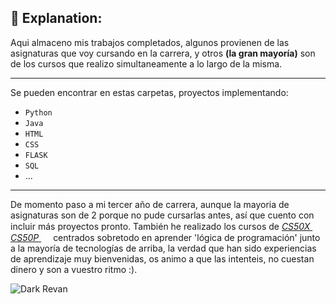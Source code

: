 ## 🏫 Explanation:
Aqui almaceno mis trabajos completados, algunos provienen de las asignaturas que voy cursando en la carrera, y otros **(la gran mayoría)** son de los cursos que realizo simultaneamente a lo largo de la misma.
***
Se pueden encontrar en estas carpetas, proyectos implementando:
  - `Python`
  - `Java`
  - `HTML`
  - `CSS`
  - `FLASK`
  - `SQL`
  - ...
***
De momento paso a mi tercer año de carrera, aunque la mayoria de asignaturas son de 2 porque no pude cursarlas antes, así que cuento con incluir más proyectos pronto. También he realizado los cursos de 
*[CS50X <Img src="https://upload.wikimedia.org/wikipedia/en/thumb/3/3c/Shield_of_Harvard_College.svg/640px-Shield_of_Harvard_College.svg.png" width="15" height="15"/>](https://learning.edx.org/course/course-v1:HarvardX+CS50+X)* 
*[CS50P <Img src="https://upload.wikimedia.org/wikipedia/en/thumb/3/3c/Shield_of_Harvard_College.svg/640px-Shield_of_Harvard_College.svg.png" width="15" height="15"/>](https://learning.edx.org/course/course-v1:HarvardX+CS50P+Python)* 
centrados sobretodo en aprender 'lógica de programación' junto a la mayoría de tecnologías de arriba, la verdad que han sido experiencias de aprendizaje muy bienvenidas, os animo a que las intenteis, no cuestan dinero y son a vuestro ritmo :).

![Dark Revan](https://github.com/user-attachments/assets/b0e0ba80-9eb0-4197-b31d-e119c0ccca33)
